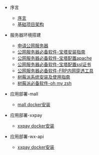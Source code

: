 - 序言

  - [序言](preface/序言.md)
  - [基础项目架构](preface/序言.md)

- 服务器环境搭建

  - [申请公网服务器](server/申请公网服务器.md)
  - [公网服务器必备软件-宝塔安装指南](server/公网服务器必备软件-宝塔安装指南.md)
  - [公网服务器必备软件-宝塔配置apache](server/公网服务器必备软件-宝塔配置apache.md)
  - [公网服务器必备软件-宝塔配置ssl证书](server/公网服务器必备软件-宝塔配置ssl证书.md)
  - [公网服务器必备软件-FRP内网穿透工具](server/公网服务器必备软件-FRP内网穿透工具.md)
  - [树莓派系统安装及使用指南](server/树莓派系统安装及使用指南.md)
  - [树莓派必备软件-oh my zsh](server/树莓派必备软件-oh_my_zsh.md)

- 应用部署-mall
  - [mall docker安装](application/mall_docker安装.md)

- 应用部署-xxpay
  - [xxpay docker安装](application/mall_docker安装.md)

- 应用部署-wx-api
  - [xxpay docker安装](application/mall_docker安装.md)


